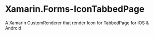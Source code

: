 # Xamarin.Forms-IconTabbedPage
A Xamarin CustomRenderer that render Icon for TabbedPage for iOS &amp; Android
